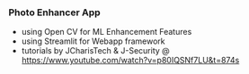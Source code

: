 ### Photo Enhancer App 
- using Open CV for ML Enhancement Features
- using Streamlit for Webapp framework
- tutorials by JCharisTech & J-Security @ https://www.youtube.com/watch?v=p80IQSNf7LU&t=874s
